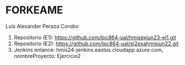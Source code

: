 # FORKEAME

Luis Alexander Peraza Corobo

1. Repositorio (E1): https://github.com/lpc864-ual/hmisexjun23-ej1.git
2. Repositorio (E2): https://github.com/lpc864-ual/ej2exahmisjun22.git
3. Jenkins enlance: hmis24-jenkins.eastus.cloudapp.azure.com, nombreProyecto: Ejercicio2


